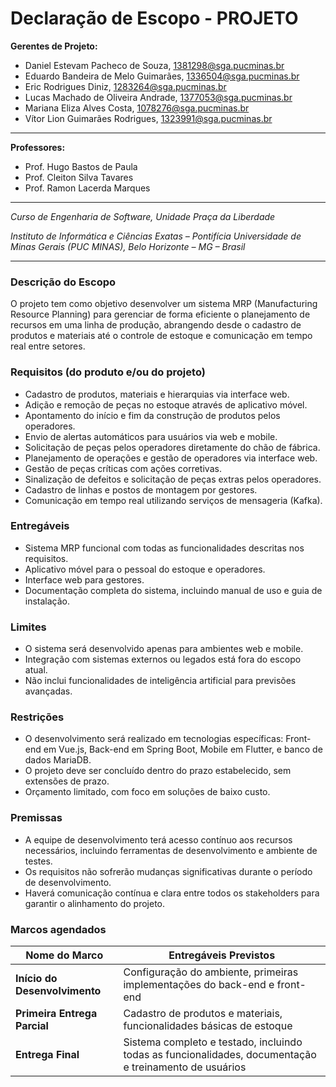 # Declaração de Escopo - PROJETO


**Gerentes de Projeto:**

* Daniel Estevam Pacheco de Souza, 1381298@sga.pucminas.br
* Eduardo Bandeira de Melo Guimarães, 1336504@sga.pucminas.br
* Eric Rodrigues Diniz, 1283264@sga.pucminas.br
* Lucas Machado de Oliveira Andrade, 1377053@sga.pucminas.br
* Mariana Eliza Alves Costa, 1078276@sga.pucminas.br
* Vítor Lion Guimarães Rodrigues, 1323991@sga.pucminas.br

---

**Professores:**

* Prof. Hugo Bastos de Paula
* Prof. Cleiton Silva Tavares
* Prof. Ramon Lacerda Marques

---

_Curso de Engenharia de Software, Unidade Praça da Liberdade_

_Instituto de Informática e Ciências Exatas – Pontifícia Universidade de Minas Gerais (PUC MINAS), Belo Horizonte – MG – Brasil_

---


### Descrição do Escopo
O projeto tem como objetivo desenvolver um sistema MRP (Manufacturing Resource Planning) para gerenciar de forma eficiente o planejamento de recursos em uma linha de produção, abrangendo desde o cadastro de produtos e materiais até o controle de estoque e comunicação em tempo real entre setores.

### Requisitos (do produto e/ou do projeto)
- Cadastro de produtos, materiais e hierarquias via interface web.
- Adição e remoção de peças no estoque através de aplicativo móvel.
- Apontamento do início e fim da construção de produtos pelos operadores.
- Envio de alertas automáticos para usuários via web e mobile.
- Solicitação de peças pelos operadores diretamente do chão de fábrica.
- Planejamento de operações e gestão de operadores via interface web.
- Gestão de peças críticas com ações corretivas.
- Sinalização de defeitos e solicitação de peças extras pelos operadores.
- Cadastro de linhas e postos de montagem por gestores.
- Comunicação em tempo real utilizando serviços de mensageria (Kafka).

### Entregáveis
- Sistema MRP funcional com todas as funcionalidades descritas nos requisitos.
- Aplicativo móvel para o pessoal do estoque e operadores.
- Interface web para gestores.
- Documentação completa do sistema, incluindo manual de uso e guia de instalação.

### Limites
- O sistema será desenvolvido apenas para ambientes web e mobile.
- Integração com sistemas externos ou legados está fora do escopo atual.
- Não inclui funcionalidades de inteligência artificial para previsões avançadas.

### Restrições
- O desenvolvimento será realizado em tecnologias específicas: Front-end em Vue.js, Back-end em Spring Boot, Mobile em Flutter, e banco de dados MariaDB.
- O projeto deve ser concluído dentro do prazo estabelecido, sem extensões de prazo.
- Orçamento limitado, com foco em soluções de baixo custo.

### Premissas
- A equipe de desenvolvimento terá acesso contínuo aos recursos necessários, incluindo ferramentas de desenvolvimento e ambiente de testes.
- Os requisitos não sofrerão mudanças significativas durante o período de desenvolvimento.
- Haverá comunicação contínua e clara entre todos os stakeholders para garantir o alinhamento do projeto.

### Marcos agendados

| Nome do Marco                       | Entregáveis Previstos |
|-------------------------------------|-----------------------|
| **Início do Desenvolvimento**       | Configuração do ambiente, primeiras implementações do back-end e front-end |
| **Primeira Entrega Parcial**        | Cadastro de produtos e materiais, funcionalidades básicas de estoque |
| **Entrega Final**                   | Sistema completo e testado, incluindo todas as funcionalidades, documentação e treinamento de usuários |
